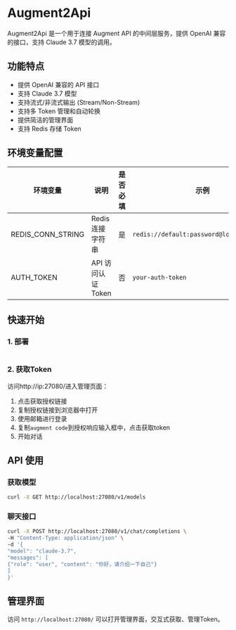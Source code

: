 # Augment2Api

Augment2Api 是一个用于连接 Augment API 的中间层服务，提供 OpenAI 兼容的接口，支持 Claude 3.7 模型的调用。

## 功能特点

- 提供 OpenAI 兼容的 API 接口
- 支持 Claude 3.7 模型
- 支持流式/非流式输出 (Stream/Non-Stream)
- 支持多 Token 管理和自动轮换
- 提供简洁的管理界面
- 支持 Redis 存储 Token

## 环境变量配置

| 环境变量 | 说明 | 是否必填 | 示例 |
|---------|------|---------|------|
| REDIS_CONN_STRING | Redis 连接字符串 | 是 | `redis://default:password@localhost:6379` |
| AUTH_TOKEN | API 访问认证 Token | 否 | `your-auth-token` |

## 快速开始

### 1. 部署
```bash

```

### 2. 获取Token

访问http://ip:27080/进入管理页面：

1. 点击获取授权链接
2. 复制授权链接到浏览器中打开
3. 使用邮箱进行登录
4. 复制`augment code`到授权响应输入框中，点击获取token
5. 开始对话


## API 使用

### 获取模型
```bash
curl -X GET http://localhost:27080/v1/models
```

### 聊天接口
```bash
curl -X POST http://localhost:27080/v1/chat/completions \
-H "Content-Type: application/json" \
-d '{
"model": "claude-3.7",
"messages": [
{"role": "user", "content": "你好，请介绍一下自己"}
]
}'
```

## 管理界面

访问 `http://localhost:27080/` 可以打开管理界面，交互式获取、管理Token。
